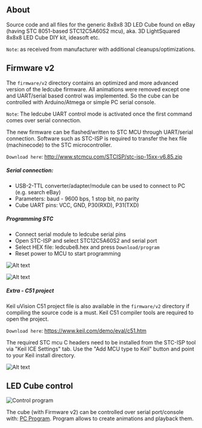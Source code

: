 About
---------
Source code and all files for the generic 8x8x8 3D LED Cube found on eBay 
(having STC 8051-based STC12C5A60S2 mcu), aka. 3D LightSquared 8x8x8 LED Cube DIY kit, ideasoft etc.

`Note`: as received from manufacturer with additional cleanups/optimizations.

Firmware v2
---------
The `firmware/v2` directory contains an optimized and more advanced version of the ledcube firmware.
All animations were removed except one and UART/serial based control was implemented. 
So the cube can be controlled with Arduino/Atmega or simple PC serial console.

`Note`: The ledcube UART control mode is activated once the first command comes over serial connection.

The new firmware can be flashed/written to STC MCU through UART/serial connection. 
Software such as STC-ISP is required to transfer the hex file (machinecode) to the STC microcontroller. 

`Download here`: http://www.stcmcu.com/STCISP/stc-isp-15xx-v6.85.zip

##### Serial connection: 
* USB-2-TTL converter/adapter/module can be used to connect to PC (e.g. search eBay)
* Parameters: baud - 9600 bps, 1 stop bit, no parity
* Cube UART pins: VCC, GND, P30(RXD), P31(TXD)

##### Programming STC
* Connect serial module to ledcube serial pins
* Open STC-ISP and select STC12C5A60S2 and serial port
* Select HEX file: ledcube8.hex and press `Download/program`
* Reset power to MCU to start programming

![Alt text](/help/howto_stc.png "Programming the STC mcu")

![Alt text](/help/programming_ok.png "Programming successful")

##### Extra - C51 project
Keil uVision C51 project file is also available in the `firmware/v2` directory if compiling the source code is a must.
Keil C51 compiler tools are required to open the project.

`Download here`: https://www.keil.com/demo/eval/c51.htm

The required STC mcu C headers need to be installed from the STC-ISP tool via "Keil ICE Settings" tab.
Use the "Add MCU type to Keil" button and point to your Keil install directory.

![Alt text](/help/install_headers.png "Install required STC headers to Keil")

LED Cube control
---------
![Control program](https://raw.githubusercontent.com/tomazas/DotMatrixJava/master/help/program_view.png)

The cube (with Firmware v2) can be controlled over serial port/console with: [PC Program](https://github.com/tomazas/DotMatrixJava). Program allows to create animations and playback them.


